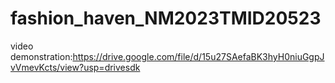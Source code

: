 # fashion_haven_NM2023TMID20523
video demonstration:https://drive.google.com/file/d/15u27SAefaBK3hyH0niuGgpJvVmevKcts/view?usp=drivesdk
